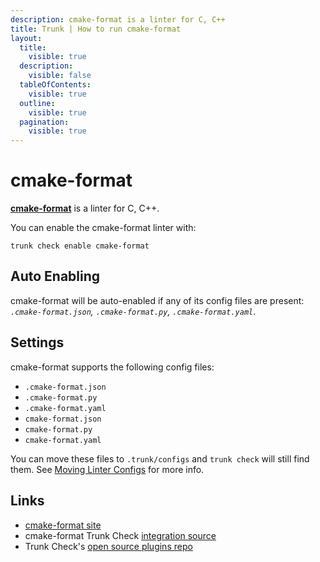 ```yaml
---
description: cmake-format is a linter for C, C++
title: Trunk | How to run cmake-format
layout:
  title:
    visible: true
  description:
    visible: false
  tableOfContents:
    visible: true
  outline:
    visible: true
  pagination:
    visible: true
---
```


# cmake-format

[**cmake-format**](https://github.com/cheshirekow/cmake_format) is a linter for C, C++.

You can enable the cmake-format linter with:

```shell
trunk check enable cmake-format
```

## Auto Enabling

cmake-format will be auto-enabled if any of its config files are present: *`.cmake-format.json`, `.cmake-format.py`, `.cmake-format.yaml`*.

## Settings

cmake-format supports the following config files:
* `.cmake-format.json`
* `.cmake-format.py`
* `.cmake-format.yaml`
* `cmake-format.json`
* `cmake-format.py`
* `cmake-format.yaml`

You can move these files to `.trunk/configs` and `trunk check` will still find them. See [Moving Linter Configs](..#moving-linter-configs) for more info.




## Links

- [cmake-format site](https://github.com/cheshirekow/cmake_format)
- cmake-format Trunk Check [integration source](https://github.com/trunk-io/plugins/tree/main/linters/cmake-format)
- Trunk Check's [open source plugins repo](https://github.com/trunk-io/plugins/tree/main)

